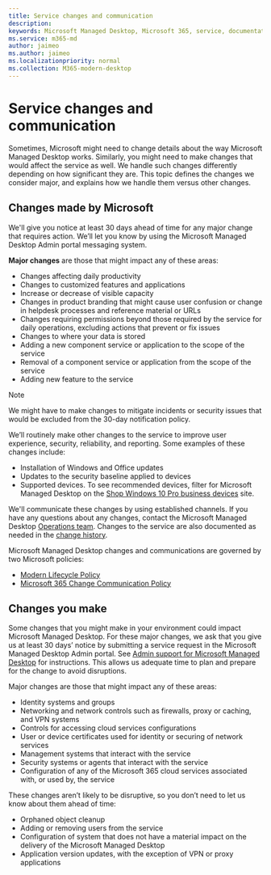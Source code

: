 ```yaml
---
title: Service changes and communication
description: 
keywords: Microsoft Managed Desktop, Microsoft 365, service, documentation
ms.service: m365-md
author: jaimeo
ms.author: jaimeo
ms.localizationpriority: normal
ms.collection: M365-modern-desktop
---
```


# Service changes and communication

Sometimes, Microsoft might need to change details about the way Microsoft Managed Desktop works. Similarly, you might need to make changes that would affect the service as well. We handle such changes differently depending on how significant they are. This topic defines the changes we consider major, and explains how we handle them versus other changes.



## Changes made by Microsoft

We'll give you notice at least 30 days ahead of time for any major change that requires action. We’ll let you know by using the Microsoft Managed Desktop Admin portal messaging system.

**Major changes** are those that might impact any of these areas:
- Changes affecting daily productivity
- Changes to customized features and applications
- Increase or decrease of visible capacity
- Changes in product branding that might cause user confusion or change in helpdesk processes and reference material or URLs
- Changes requiring permissions beyond those required by the service for daily operations, excluding actions that prevent or fix issues
- Changes to where your data is stored
- Adding a new component service or application to the scope of the service
- Removal of a component service or application from the scope of the service
- Adding new feature to the service

> [!NOTE]
> We might have to make changes to mitigate incidents or security issues that would be excluded from the 30-day notification policy.

We’ll routinely make other changes to the service to improve user experience, security, reliability, and reporting. Some examples of these changes include:

- Installation of Windows and Office updates
- Updates to the security baseline applied to devices
- Supported devices. To see recommended devices, filter for Microsoft Managed Desktop on the [Shop Windows 10 Pro business devices](https://www.microsoft.com/windowsforbusiness/view-all-devices) site.

We'll communicate these changes by using established channels. If you have any questions about any changes, contact the Microsoft Managed Desktop [Operations team](../working-with-managed-desktop/admin-support.md). Changes to the service are also documented as needed in the [change history](../change-history-managed-desktop.md).

Microsoft Managed Desktop changes and communications are governed by two Microsoft policies:
- [Modern Lifecycle Policy](https://support.microsoft.com/help/30881/modern-lifecycle-policy)
- [Microsoft 365 Change Communication Policy](/office365/admin/manage/message-center?view=o365-worldwide)

## Changes you make

Some changes that you might make in your environment could impact Microsoft Managed Desktop. For these major changes, we ask that you give us at least 30 days’ notice by submitting a service request in the Microsoft Managed Desktop Admin portal. See [Admin support for Microsoft Managed Desktop](../working-with-managed-desktop/admin-support.md) for instructions. This allows us adequate time to plan and prepare for the change to avoid disruptions.

Major changes are those that might impact any of these areas:

- Identity systems and groups
- Networking and network controls such as firewalls, proxy or caching, and VPN systems
- Controls for accessing cloud services configurations
- User or device certificates used for identity or securing of network services
- Management systems that interact with the service
- Security systems or agents that interact with the service
- Configuration of any of the Microsoft 365 cloud services associated with, or used by, the service

These changes aren’t likely to be disruptive, so you don’t need to let us know about them ahead of time:

- Orphaned object cleanup
- Adding or removing users from the service
- Configuration of system that does not have a material impact on the delivery of the Microsoft Managed Desktop
- Application version updates, with the exception of VPN or proxy applications